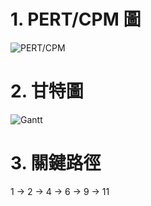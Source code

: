# 1. PERT/CPM 圖
![PERT/CPM](https://user-images.githubusercontent.com/71209905/136659317-25d32ab2-275c-457c-8871-bc7d8e108557.png)
# 2. 甘特圖
![Gantt](https://user-images.githubusercontent.com/71209905/136659253-0fb03362-8161-45c4-8535-150b03df73cb.png)
# 3. 關鍵路徑
1 -> 2 -> 4 -> 6 -> 9 -> 11
